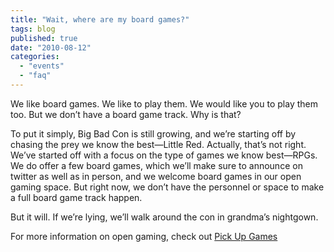 ```yaml
---
title: "Wait, where are my board games?"
tags: blog
published: true
date: "2010-08-12"
categories: 
  - "events"
  - "faq"
---
```


We like board games. We like to play them. We would like you to play them too. But we don’t have a board game track. Why is that?

To put it simply, Big Bad Con is still growing, and we’re starting off by chasing the prey we know the best—Little Red. Actually, that’s not right. We’ve started off with a focus on the type of games we know best—RPGs. We do offer a few board games, which we’ll make sure to announce on twitter as well as in person, and we welcome board games in our open gaming space. But right now, we don’t have the personnel or space to make a full board game track happen.

But it will. If we’re lying, we’ll walk around the con in grandma’s nightgown.

For more information on open gaming, check out [Pick Up Games](http://www.bigbadcon.com/?p=164)
